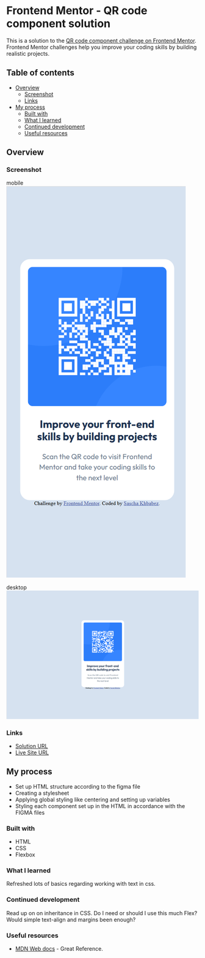 # Frontend Mentor - QR code component solution

This is a solution to the [QR code component challenge on Frontend Mentor](https://www.frontendmentor.io/challenges/qr-code-component-iux_sIO_H). Frontend Mentor challenges help you improve your coding skills by building realistic projects.

## Table of contents

- [Overview](#overview)
  - [Screenshot](#screenshot)
  - [Links](#links)
- [My process](#my-process)
  - [Built with](#built-with)
  - [What I learned](#what-i-learned)
  - [Continued development](#continued-development)
  - [Useful resources](#useful-resources)

## Overview

### Screenshot

mobile
![](./mobile.png)

desktop
![](./desktop.png)

### Links

- [Solution URL](https://github.com/skhbabez/qr-code-component-main)
- [Live Site URL](https://skhbabez.github.io/qr-code-component-main/)

## My process

- Set up HTML structure according to the figma file
- Creating a stylesheet
- Applying global styling like centering and setting up variables
- Styling each component set up in the HTML in accordance with the FIGMA files

### Built with

- HTML
- CSS
- Flexbox

### What I learned

Refreshed lots of basics regarding working with text in css.

### Continued development

Read up on on inheritance in CSS. Do I need or should I use this much Flex? Would simple text-align and margins been enough?

### Useful resources

- [MDN Web docs](https://developer.mozilla.org/en-US/docs/Web/CSS) - Great Reference.
